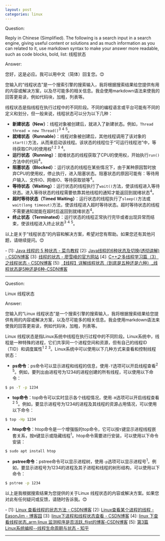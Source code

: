 ```yaml
---
layout: post
categories: linux
---
```

Question:

Reply in Chinese (Simplified).
The following is a search input in a search engine, giving useful content or solutions and as much information as you can related to it, use markdown syntax to make your answer more readable, such as code blocks, bold, list:
线程状态

Answer:

您好，这是必应。我可以用中文（简体）回复您。😊

您输入的“线程状态”是一个搜索引擎的搜索输入，我将根据搜索结果给您提供有用的内容或解决方案，以及尽可能多的相关信息。我会使用markdown语法来使我的回答更易读，例如代码块，加粗，列表等。

线程状态是指线程在执行过程中的不同阶段。不同的编程语言或平台可能有不同的定义和划分，但一般来说，线程状态可以分为以下几种：

- **新建状态（New）**：线程对象被创建后，就进入了新建状态。例如，`Thread thread = new Thread()`<sup>3</sup> <sup>4</sup> <sup>5</sup>。
- **就绪状态（Runnable）**：线程对象被创建后，其他线程调用了该对象的`start()`方法，从而来启动该线程。该状态的线程位于“可运行线程池”中，等待获取CPU的使用权<sup>1</sup> <sup>2</sup> <sup>3</sup> <sup>4</sup>。
- **运行状态（Running）**：就绪状态的线程获取了CPU的使用权，开始执行`run()`方法中的代码<sup>4</sup>。
- **阻塞状态（Blocked）**：运行状态的线程在某些情况下，由于某种原因暂时放弃CPU的使用权，停止执行，进入阻塞状态。阻塞状态的原因可能有：等待用户输入、文件IO、网络IO、等待获取锁等<sup>4</sup>。
- **等待状态（Waiting）**：运行状态的线程执行了`wait()`方法，使该线程进入等待状态。进入等待状态的线程需要依靠其他线程的通知才能返回到就绪状态<sup>4</sup>。
- **超时等待状态（Timed Waiting）**：运行状态的线程执行了`sleep()`方法或`wait(long timeout)`方法，使该线程进入超时等待状态。超时等待状态的线程不需要通知就能在超时后返回到就绪状态<sup>4</sup>。
- **终止状态（Terminated）**：运行状态的线程正常执行完毕或者出现异常而结束，使该线程进入终止状态<sup>3</sup> <sup>4</sup> <sup>5</sup>。

以上是关于“线程状态”的内容和解决方案，希望对您有帮助。如果您还有其他问题，请继续提问。😊

\-
\[1]: [Java 线程的 5 种状态 - 菜鸟教程](https://www.runoob.com/note/34745)
\[2]: [Java线程的6种状态及切换(透彻讲解) - CSDN博客](https://blog.csdn.net/pange1991/article/details/53860651)
\[3]: [线程的状态 - 廖雪峰的官方网站](https://www.liaoxuefeng.com/wiki/1252599548343744/1306580742045730)
\[4]: [C++之多线程学习篇（3）之线程状态 - CSDN博客](https://blog.csdn.net/Jacoob1024/article/details/81097721)
\[5]: [【线程】详解线程状态（到底是五种还是六种）_线程状态是5种还是6种-CSDN博客](https://blog.csdn.net/Elephant_King/article/details/122559577)

<hr/>

Question:

Linux 线程状态

Answer:

您输入的“Linux 线程状态”是一个搜索引擎的搜索输入，我将根据搜索结果给您提供有用的内容或解决方案，以及尽可能多的相关信息。我会使用markdown语法来使我的回答更易读，例如代码块，加粗，列表等。

Linux 线程状态是指Linux系统中线程在执行过程中的不同阶段。Linux系统中，线程是一种特殊的进程，它们共享同一个进程空间和资源，但有自己的线程ID（TID）和调度属性<sup>1</sup> <sup>2</sup> <sup>3</sup>。Linux系统中可以使用以下几种方式来查看和控制线程状态：

- **ps命令**：ps命令可以显示进程和线程的信息，使用`-T`选项可以开启线程查看<sup>2</sup> <sup>5</sup>。例如，要列出由进程号为1234的进程创建的所有线程，可以使用以下命令：

```bash
$ ps -T -p 1234
```

- **top命令**：top命令可以实时显示各个线程情况，使用`-H`选项可以开启线程查看<sup>2</sup> <sup>5</sup>。例如，要显示进程号为1234的进程及其线程的资源占用情况，可以使用以下命令：

```bash
$ top -Hp 1234
```

- **htop命令**：htop命令是一个增强版的top命令，它可以按`t`键显示进程线程嵌套关系，按`H`键显示或隐藏线程<sup>1</sup>。htop命令需要进行安装，可以使用以下命令安装：

```bash
$ sudo apt install htop
```

- **pstree命令**：pstree命令可以显示进程树，使用`-p`选项可以显示进程号<sup>1</sup>。例如，要显示进程号为1234的进程及其子进程和线程的树形结构，可以使用以下命令：

```bash
$ pstree -p 1234
```

以上是我根据搜索结果为您提供的关于Linux 线程状态的内容或解决方案。如果您对此有任何疑问或反馈，请随时告诉我。😊

\-
\[1]: [Linux 查看线程的状态方法 - CSDN博客](https://blog.csdn.net/weixin_42272869/article/details/115526041)
\[2]: [Linux查看某个进程的线程 - EasonJim - 博客园](https://www.cnblogs.com/EasonJim/p/8098217.html)
\[3]: [linux下进程和线程状态查看 - CSDN博客](https://blog.csdn.net/huangjin0507/article/details/77848386)
\[4]: [linux 下查看线程状态_arm linux 监测程序是否活跃_flist的博客-CSDN博客](https://blog.csdn.net/baidu_33850454/article/details/79500339)
\[5]: [第3篇 Linux系统编程--线程生命周期与状态 - 知乎](https://zhuanlan.zhihu.com/p/175943809)

<hr/>

